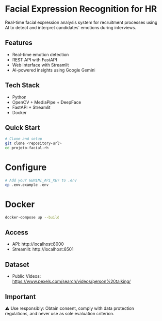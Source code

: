 # Facial Expression Recognition for HR

Real-time facial expression analysis system for recruitment processes using AI to detect and interpret candidates' emotions during interviews.

## Features

- Real-time emotion detection
- REST API with FastAPI
- Web interface with Streamlit
- AI-powered insights using Google Gemini

## Tech Stack

- Python
- OpenCV + MediaPipe + DeepFace
- FastAPI + Streamlit
- Docker

## Quick Start
```bash
# Clone and setup
git clone <repository-url>
cd projeto-facial-rh
```

# Configure
```bash
# Add your GEMINI_API_KEY to .env
cp .env.example .env
```

# Docker
```bash
docker-compose up --build
```

## Access

- API: http://localhost:8000
- Streamlit: http://localhost:8501

## Dataset

- Public Videos: https://www.pexels.com/search/videos/person%20talking/

## Important

⚠️ Use responsibly: Obtain consent, comply with data protection regulations, and never use as sole evaluation criterion.
